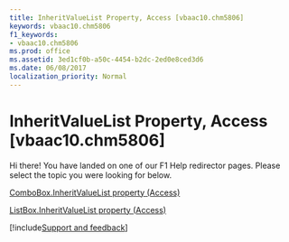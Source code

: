 ```yaml
---
title: InheritValueList Property, Access [vbaac10.chm5806]
keywords: vbaac10.chm5806
f1_keywords:
- vbaac10.chm5806
ms.prod: office
ms.assetid: 3ed1cf0b-a50c-4454-b2dc-2ed0e8ced3d6
ms.date: 06/08/2017
localization_priority: Normal
---
```



# InheritValueList Property, Access [vbaac10.chm5806]

Hi there! You have landed on one of our F1 Help redirector pages. Please select the topic you were looking for below.

[ComboBox.InheritValueList property (Access)](https://msdn.microsoft.com/library/9189cd24-c4f2-c9a4-289f-0515d4b7fd45%28Office.15%29.aspx)

[ListBox.InheritValueList property (Access)](https://msdn.microsoft.com/library/7b5e0af5-4648-ff09-04a6-25b050dc1861%28Office.15%29.aspx)

[!include[Support and feedback](~/includes/feedback-boilerplate.md)]